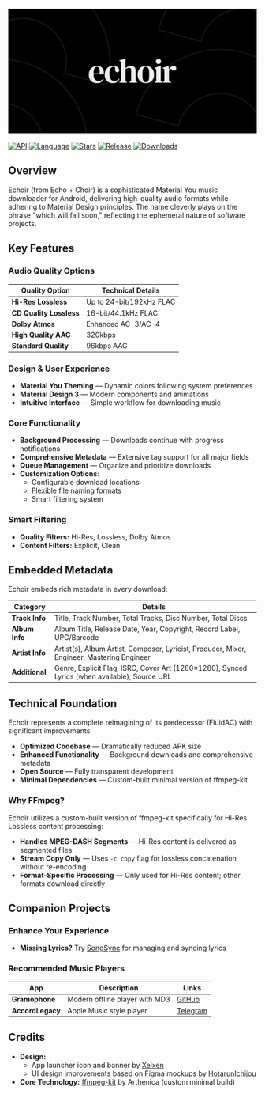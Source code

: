 ![Echoir Banner](.github/assets/banner.png)

[![API](https://img.shields.io/badge/26%2B-level?style=for-the-badge&logo=android&logoColor=3cd382&label=API&labelColor=21262d&color=ff663b)](https://developer.android.com/studio/releases/platforms) [![Language](https://img.shields.io/badge/Kotlin-language?style=for-the-badge&logo=kotlin&logoColor=7F52FF&label=language&labelColor=21262d&color=7F52FF)](https://kotlinlang.org/) [![Stars](https://img.shields.io/github/stars/imjyotiraditya/echoirx?style=for-the-badge&logo=github&labelColor=21262d&color=238636)](https://github.com/imjyotiraditya/echoirx/stargazers) [![Release](https://img.shields.io/github/v/release/imjyotiraditya/echoirx?display_name=tag&style=for-the-badge&logo=github&labelColor=21262d&color=1f6feb)](https://github.com/imjyotiraditya/echoirx/releases/latest) [![Downloads](https://img.shields.io/github/downloads/imjyotiraditya/echoirx/total?style=for-the-badge&labelColor=21262d&color=238636)](https://github.com/imjyotiraditya/echoirx/releases)

## Overview

Echoir (from Echo + Choir) is a sophisticated Material You music downloader for Android, delivering
high-quality audio formats while adhering to Material Design principles. The name cleverly plays on
the phrase "which will fall soon," reflecting the ephemeral nature of software projects.

## Key Features

### Audio Quality Options

| Quality Option          | Technical Details        |
|-------------------------|--------------------------|
| **Hi-Res Lossless**     | Up to 24-bit/192kHz FLAC |
| **CD Quality Lossless** | 16-bit/44.1kHz FLAC      |
| **Dolby Atmos**         | Enhanced AC-3/AC-4       |
| **High Quality AAC**    | 320kbps                  |
| **Standard Quality**    | 96kbps AAC               |

### Design & User Experience

- **Material You Theming** — Dynamic colors following system preferences
- **Material Design 3** — Modern components and animations
- **Intuitive Interface** — Simple workflow for downloading music

### Core Functionality

- **Background Processing** — Downloads continue with progress notifications
- **Comprehensive Metadata** — Extensive tag support for all major fields
- **Queue Management** — Organize and prioritize downloads
- **Customization Options**:
    - Configurable download locations
    - Flexible file naming formats
    - Smart filtering system

### Smart Filtering

- **Quality Filters:** Hi-Res, Lossless, Dolby Atmos
- **Content Filters:** Explicit, Clean

## Embedded Metadata

Echoir embeds rich metadata in every download:

| Category        | Details                                                                                       |
|-----------------|-----------------------------------------------------------------------------------------------|
| **Track Info**  | Title, Track Number, Total Tracks, Disc Number, Total Discs                                   |
| **Album Info**  | Album Title, Release Date, Year, Copyright, Record Label, UPC/Barcode                         |
| **Artist Info** | Artist(s), Album Artist, Composer, Lyricist, Producer, Mixer, Engineer, Mastering Engineer    |
| **Additional**  | Genre, Explicit Flag, ISRC, Cover Art (1280×1280), Synced Lyrics (when available), Source URL |

## Technical Foundation

Echoir represents a complete reimagining of its predecessor (FluidAC) with significant improvements:

- **Optimized Codebase** — Dramatically reduced APK size
- **Enhanced Functionality** — Background downloads and comprehensive metadata
- **Open Source** — Fully transparent development
- **Minimal Dependencies** — Custom-built minimal version of ffmpeg-kit

### Why FFmpeg?

Echoir utilizes a custom-built version of ffmpeg-kit specifically for Hi-Res Lossless content
processing:

- **Handles MPEG-DASH Segments** — Hi-Res content is delivered as segmented files
- **Stream Copy Only** — Uses `-c copy` flag for lossless concatenation without re-encoding
- **Format-Specific Processing** — Only used for Hi-Res content; other formats download directly

## Companion Projects

### Enhance Your Experience

- **Missing Lyrics?** Try [SongSync](https://github.com/Lambada10/SongSync/releases/latest) for
  managing and syncing lyrics

### Recommended Music Players

| App              | Description                    | Links                                            |
|------------------|--------------------------------|--------------------------------------------------|
| **Gramophone**   | Modern offline player with MD3 | [GitHub](https://github.com/AkaneTan/Gramophone) |
| **AccordLegacy** | Apple Music style player       | [Telegram](https://t.me/light_summer)            |

## Credits

- **Design:**
    - App launcher icon and banner by [Xelxen](https://github.com/Xelxen)
    - UI design improvements based on Figma mockups
      by [HotarunIchijou](https://github.com/HotarunIchijou)
- **Core Technology:** [ffmpeg-kit](https://github.com/arthenica/ffmpeg-kit) by Arthenica (custom
  minimal build)
